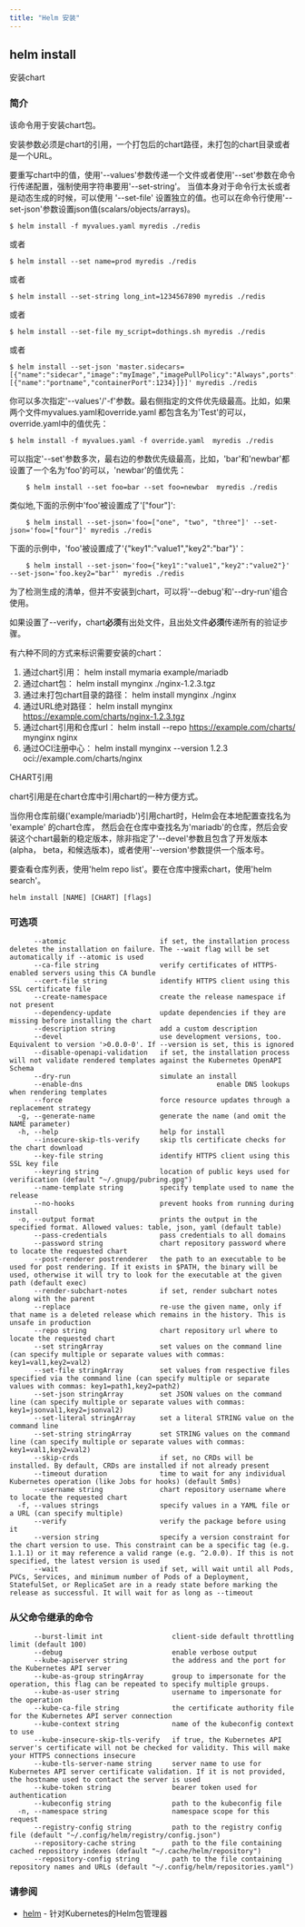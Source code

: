 ```yaml
---
title: "Helm 安装"
---
```


## helm install

安装chart

### 简介

该命令用于安装chart包。

安装参数必须是chart的引用，一个打包后的chart路径，未打包的chart目录或者是一个URL。

要重写chart中的值，使用'--values'参数传递一个文件或者使用'--set'参数在命令行传递配置，强制使用字符串要用'--set-string'。
当值本身对于命令行太长或者是动态生成的时候，可以使用 '--set-file' 设置独立的值。也可以在命令行使用'--set-json'参数设置json值(scalars/objects/arrays)。

```shell
$ helm install -f myvalues.yaml myredis ./redis
```

或者

```shell
$ helm install --set name=prod myredis ./redis
```

或者

```shell
$ helm install --set-string long_int=1234567890 myredis ./redis
```

或者

```shell
$ helm install --set-file my_script=dothings.sh myredis ./redis
```

或者

```shell
$ helm install --set-json 'master.sidecars=[{"name":"sidecar","image":"myImage","imagePullPolicy":"Always",ports":[{"name":"portname","containerPort":1234}]}]' myredis ./redis
```

你可以多次指定'--values'/'-f'参数。最右侧指定的文件优先级最高。比如，如果两个文件myvalues.yaml和override.yaml
都包含名为'Test'的可以，override.yaml中的值优先：

```shell
$ helm install -f myvalues.yaml -f override.yaml  myredis ./redis
```

可以指定'--set'参数多次，最右边的参数优先级最高，比如，'bar'和'newbar'都设置了一个名为'foo'的可以，'newbar'的值优先：

```shell
    $ helm install --set foo=bar --set foo=newbar  myredis ./redis
```

类似地,下面的示例中'foo'被设置成了'["four"]':

```shell
    $ helm install --set-json='foo=["one", "two", "three"]' --set-json='foo=["four"]' myredis ./redis
```

下面的示例中，'foo'被设置成了'{"key1":"value1","key2":"bar"}'：

```shell
    $ helm install --set-json='foo={"key1":"value1","key2":"value2"}' --set-json='foo.key2="bar"' myredis ./redis
```

为了检测生成的清单，但并不安装到chart，可以将'--debug'和'--dry-run'组合使用。

如果设置了--verify，chart**必须**有出处文件，且出处文件**必须**传递所有的验证步骤。

有六种不同的方式来标识需要安装的chart：

1. 通过chart引用： helm install mymaria example/mariadb
2. 通过chart包： helm install mynginx ./nginx-1.2.3.tgz
3. 通过未打包chart目录的路径： helm install mynginx ./nginx
4. 通过URL绝对路径： helm install mynginx https://example.com/charts/nginx-1.2.3.tgz
5. 通过chart引用和仓库url： helm install --repo https://example.com/charts/ mynginx nginx
6. 通过OCI注册中心： helm install mynginx --version 1.2.3 oci://example.com/charts/nginx

CHART引用

chart引用是在chart仓库中引用chart的一种方便方式。

当你用仓库前缀('example/mariadb')引用chart时，Helm会在本地配置查找名为 'example' 的chart仓库，
然后会在仓库中查找名为'mariadb'的仓库，然后会安装这个chart最新的稳定版本，除非指定了'--devel'参数且包含了开发版本(alpha，
beta，和候选版本)，或者使用'--version'参数提供一个版本号。

要查看仓库列表，使用'helm repo list'。要在仓库中搜索chart，使用'helm search'。

```shell
helm install [NAME] [CHART] [flags]
```

### 可选项

```shell
      --atomic                       if set, the installation process deletes the installation on failure. The --wait flag will be set automatically if --atomic is used
      --ca-file string               verify certificates of HTTPS-enabled servers using this CA bundle
      --cert-file string             identify HTTPS client using this SSL certificate file
      --create-namespace             create the release namespace if not present
      --dependency-update            update dependencies if they are missing before installing the chart
      --description string           add a custom description
      --devel                        use development versions, too. Equivalent to version '>0.0.0-0'. If --version is set, this is ignored
      --disable-openapi-validation   if set, the installation process will not validate rendered templates against the Kubernetes OpenAPI Schema
      --dry-run                      simulate an install
      --enable-dns                                 enable DNS lookups when rendering templates
      --force                        force resource updates through a replacement strategy
  -g, --generate-name                generate the name (and omit the NAME parameter)
  -h, --help                         help for install
      --insecure-skip-tls-verify     skip tls certificate checks for the chart download
      --key-file string              identify HTTPS client using this SSL key file
      --keyring string               location of public keys used for verification (default "~/.gnupg/pubring.gpg")
      --name-template string         specify template used to name the release
      --no-hooks                     prevent hooks from running during install
  -o, --output format                prints the output in the specified format. Allowed values: table, json, yaml (default table)
      --pass-credentials             pass credentials to all domains
      --password string              chart repository password where to locate the requested chart
      --post-renderer postrenderer   the path to an executable to be used for post rendering. If it exists in $PATH, the binary will be used, otherwise it will try to look for the executable at the given path (default exec)
      --render-subchart-notes        if set, render subchart notes along with the parent
      --replace                      re-use the given name, only if that name is a deleted release which remains in the history. This is unsafe in production
      --repo string                  chart repository url where to locate the requested chart
      --set stringArray              set values on the command line (can specify multiple or separate values with commas: key1=val1,key2=val2)
      --set-file stringArray         set values from respective files specified via the command line (can specify multiple or separate values with commas: key1=path1,key2=path2)
      --set-json stringArray         set JSON values on the command line (can specify multiple or separate values with commas: key1=jsonval1,key2=jsonval2)
      --set-literal stringArray      set a literal STRING value on the command line
      --set-string stringArray       set STRING values on the command line (can specify multiple or separate values with commas: key1=val1,key2=val2)
      --skip-crds                    if set, no CRDs will be installed. By default, CRDs are installed if not already present
      --timeout duration             time to wait for any individual Kubernetes operation (like Jobs for hooks) (default 5m0s)
      --username string              chart repository username where to locate the requested chart
  -f, --values strings               specify values in a YAML file or a URL (can specify multiple)
      --verify                       verify the package before using it
      --version string               specify a version constraint for the chart version to use. This constraint can be a specific tag (e.g. 1.1.1) or it may reference a valid range (e.g. ^2.0.0). If this is not specified, the latest version is used
      --wait                         if set, will wait until all Pods, PVCs, Services, and minimum number of Pods of a Deployment, StatefulSet, or ReplicaSet are in a ready state before marking the release as successful. It will wait for as long as --timeout
```

### 从父命令继承的命令

```shell
      --burst-limit int                 client-side default throttling limit (default 100)
      --debug                           enable verbose output
      --kube-apiserver string           the address and the port for the Kubernetes API server
      --kube-as-group stringArray       group to impersonate for the operation, this flag can be repeated to specify multiple groups.
      --kube-as-user string             username to impersonate for the operation
      --kube-ca-file string             the certificate authority file for the Kubernetes API server connection
      --kube-context string             name of the kubeconfig context to use
      --kube-insecure-skip-tls-verify   if true, the Kubernetes API server's certificate will not be checked for validity. This will make your HTTPS connections insecure
      --kube-tls-server-name string     server name to use for Kubernetes API server certificate validation. If it is not provided, the hostname used to contact the server is used
      --kube-token string               bearer token used for authentication
      --kubeconfig string               path to the kubeconfig file
  -n, --namespace string                namespace scope for this request
      --registry-config string          path to the registry config file (default "~/.config/helm/registry/config.json")
      --repository-cache string         path to the file containing cached repository indexes (default "~/.cache/helm/repository")
      --repository-config string        path to the file containing repository names and URLs (default "~/.config/helm/repositories.yaml")
```

### 请参阅

* [helm](helm.md) - 针对Kubernetes的Helm包管理器
